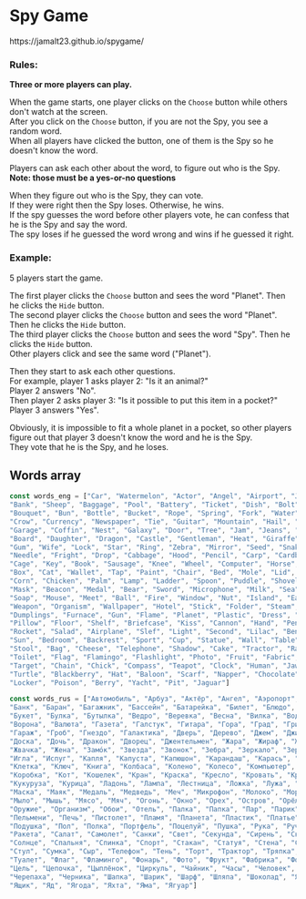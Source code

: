 <h1>Spy Game</h1>
https://jamalt23.github.io/spygame/

<h3>Rules:</h3>

**Three or more players can play.**

When the game starts, one player clicks on the `Choose` button while others don't watch at the screen.
<br>After you click on the `Choose` button, if you are not the Spy, you see a random word.
<br>When all players have clicked the button, one of them is the Spy so he doesn't know the word.

Players can ask each other about the word, to figure out who is the Spy.
<br>**Note: those must be a yes-or-no questions**

When they figure out who is the Spy, they can vote.
<br>If they were right then the Spy loses. Otherwise, he wins.
<br>If the spy guesses the word before other players vote, he can confess that he is the Spy and say the word.
<br>The spy loses if he guessed the word wrong and wins if he guessed it right.

<h3>Example:</h3>

5 players start the game.

The first player clicks the `Choose` button and sees the word "Planet". Then he clicks the `Hide` button.
<br>The second player clicks the `Choose` button and sees the word "Planet". Then he clicks the `Hide` button.
<br>The third player clicks the `Choose` button and sees the word "Spy". Then he clicks the `Hide` button.
<br>Other players click and see the same word ("Planet").

Then they start to ask each other questions.
<br>For example, player 1 asks player 2: "Is it an animal?"
<br>Player 2 answers "No". 
<br>Then player 2 asks player 3: "Is it possible to put this item in a pocket?"
<br>Player 3 answers "Yes".

Obviously, it is impossible to fit a whole planet in a pocket, so other players figure out that player 3 doesn't know the word and he is the Spy.
<br>They vote that he is the Spy, and he loses.

Words array
----------
```JavaScript
const words_eng = ["Car", "Watermelon", "Actor", "Angel", "Airport", "Joke", "Certificate", "Bacterium", "Butterfly", "Banana", 
"Bank", "Sheep", "Baggage", "Pool", "Battery", "Ticket", "Dish", "Bolt", "Bomb", "Bath", 
"Bouquet", "Bun", "Bottle", "Bucket", "Rope", "Spring", "Fork", "Water", "Air", "Hair", 
"Crow", "Currency", "Newspaper", "Tie", "Guitar", "Mountain", "Hail", "Mushroom", "Sponge", "Goose", 
"Garage", "Coffin", "Nest", "Galaxy", "Door", "Tree", "Jam", "Jeans", "Sofa", "House", 
"Board", "Daughter", "Dragon", "Castle", "Gentleman", "Heat", "Giraffe", "Toad", "Iron", "Magazine", 
"Gum", "Wife", "Lock", "Star", "Ring", "Zebra", "Mirror", "Seed", "Snake", "Tooth", 
"Needle", "Fright", "Drop", "Cabbage", "Hood", "Pencil", "Carp", "Cardboard", "Potato", 
"Cage", "Key", "Book", "Sausage", "Knee", "Wheel", "Computer", "Horse", "Cognac", "Ship", 
"Box", "Cat", "Wallet", "Tap", "Paint", "Chair", "Bed", "Mole", "Lid", "Doll", 
"Corn", "Chicken", "Palm", "Lamp", "Ladder", "Spoon", "Puddle", "Shovel", "Moon", "Pilot", 
"Mask", "Beacon", "Medal", "Bear", "Sword", "Microphone", "Milk", "Sea", "Motorbike", "Music", 
"Soap", "Mouse", "Meet", "Ball", "Fire", "Window", "Nut", "Island", "Eagle", "Dinner", 
"Weapon", "Organism", "Wallpaper", "Hotel", "Stick", "Folder", "Steam", "Wig", "Park", "Paste", 
"Dumplings", "Furnace", "Gun", "Flame", "Planet", "Plastic", "Dress", "Plate", "Weather", "Present", 
"Pillow", "Floor", "Shelf", "Briefcase", "Kiss", "Cannon", "Hand", "Pen", "Fish", "Slave", 
"Rocket", "Salad", "Airplane", "Slef", "Light", "Second", "Lilac", "Bench", "Elephant", "Dog", 
"Sun", "Bedroom", "Backrest", "Sport", "Cup", "Statue", "Wall", "Table", "Dragonfly", "Arrow", 
"Stool", "Bag", "Cheese", "Telephone", "Shadow", "Cake", "Tractor", "Rag", "Theory", "Pipe", 
"Toilet", "Flag", "Flamingo", "Flashlight", "Photo", "Fruit", "Fabric", "Phobia", "File", "Flower", 
"Target", "Chain", "Chick", "Compass", "Teapot", "Clock", "Human", "Jaw", "Suitcase", "Skull", 
"Turtle", "Blackberry", "Hat", "Baloon", "Scarf", "Napper", "Chocolate", "Apple", "Tongue", "Egg", 
"Locker", "Poison", "Berry", "Yacht", "Pit", "Jaguar"]
```
```JavaScript
const words_rus = ["Автомобиль", "Арбуз", "Актёр", "Ангел", "Аэропорт", "Анекдот", "Аттестат", "Бактерия", "Бабочка", "Банан", 
"Банк", "Баран", "Багажник", "Бассейн", "Батарейка", "Билет", "Блюдо", "Болт", "Бомба", "Баня", 
"Букет", "Булка", "Бутылка", "Ведро", "Веревка", "Весна", "Вилка", "Вода", "Воздух", "Волос", 
"Ворона", "Валюта", "Газета", "Галстук", "Гитара", "Гора", "Град", "Гриб", "Губка", "Гусь", 
"Гараж", "Гроб", "Гнездо", "Галактика", "Дверь", "Дерево", "Джем", "Джинсы", "Диван", "Дом", 
"Доска", "Дочь", "Дракон", "Дворец", "Джентельмен", "Жара", "Жираф", "Жаба", "Железо", "Журнал", 
"Жвачка", "Жена", "Замóк", "Звезда", "Звонок", "Зебра", "Зеркало", "Зерно", "Змея", "Зуб", 
"Игла", "Испуг", "Капля", "Капуста", "Капюшон", "Карандаш", "Карась", "Картон", "Картошка", 
"Клетка", "Ключ", "Книга", "Колбаса", "Колено", "Колесо", "Компьютер", "Конь", "Коньяк", "Корабль", 
"Коробка", "Кот", "Кошелек", "Кран", "Краска", "Кресло", "Кровать", "Крот", "Крышка", "Кукла", 
"Кукуруза", "Курица", "Ладонь", "Лампа", "Лестница", "Ложка", "Лужа", "Лопата", "Луна", "Лётчик", 
"Маска", "Маяк", "Медаль", "Медведь", "Меч", "Микрофон", "Молоко", "Море", "Мотоцикл", "Музыка", 
"Мыло", "Мышь", "Мясо", "Мяч", "Огонь", "Окно", "Орех", "Остров", "Орёл", "Обед", 
"Оружие", "Организм", "Обои", "Отель", "Палка", "Папка", "Пар", "Парик", "Парк", "Паста", 
"Пельмени", "Печь", "Пистолет", "Пламя", "Планета", "Пластик", "Платье", "Плита", "Погода", "Подарок", 
"Подушка", "Пол", "Полка", "Портфель", "Поцелуй", "Пушка", "Рука", "Ручка", "Рыба", "Раб", 
"Ракета", "Салат", "Самолет", "Санки", "Свет", "Секунда", "Сирень", "Скамейка", "Слон", "Собака", 
"Солнце", "Спальня", "Спинка", "Спорт", "Стакан", "Статуя", "Стена", "Стол", "Стрекоза", "Стрела", 
"Стул", "Сумка", "Сыр", "Телефон", "Тень", "Торт", "Трактор", "Тряпка", "Теория", "Труба", 
"Туалет", "Флаг", "Фламинго", "Фонарь", "Фото", "Фрукт", "Фабрика", "Фобия", "Файл", "Цветок", 
"Цель", "Цепочка", "Цыплёнок", "Циркуль", "Чайник", "Часы", "Человек", "Челюсть", "Чемодан", "Череп", 
"Черепаха", "Черника", "Шапка", "Шарик", "Шарф", "Шляпа", "Шоколад", "Яблоко", "Язык", "Яйцо", 
"Ящик", "Яд", "Ягода", "Яхта", "Яма", "Ягуар"]
```
